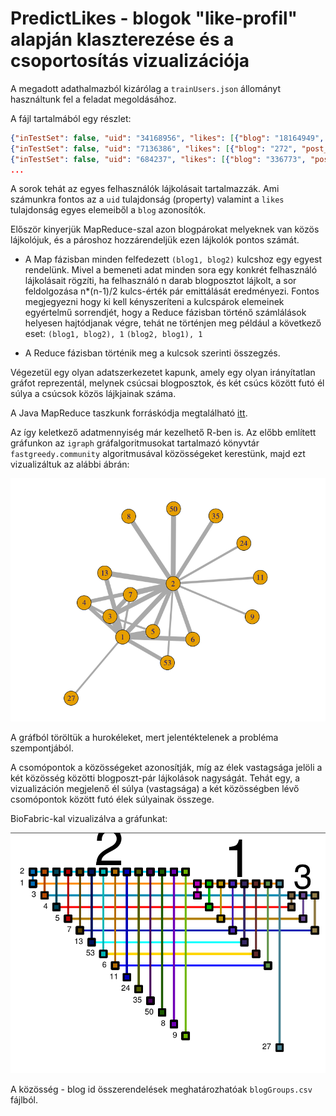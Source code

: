 # PredictLikes - blogok "like-profil" alapján klaszterezése és a csoportosítás vizualizációja

A megadott adathalmazból kizárólag a `trainUsers.json` állományt használtunk fel a feladat megoldásához. 

A fájl tartalmából egy részlet:

```json
{"inTestSet": false, "uid": "34168956", "likes": [{"blog": "18164949", "post_id": "1740778", "like_dt": "2012-04-05 14:10:56"}]}
{"inTestSet": false, "uid": "7136386", "likes": [{"blog": "272", "post_id": "1340514", "like_dt": "2012-04-25 12:48:52"}]}
{"inTestSet": false, "uid": "684237", "likes": [{"blog": "336773", "post_id": "1943657", "like_dt": "2012-04-16 19:38:00"}]}
...
```
A sorok tehát az egyes felhasználók lájkolásait tartalmazzák.
Ami számunkra fontos az a `uid` tulajdonság (property) valamint a `likes` tulajdonság egyes elemeiből a `blog` azonosítók.

Először kinyerjük
MapReduce-szal azon blogpárokat melyeknek van közös lájkolójuk, és a pároshoz hozzárendeljük ezen lájkolók pontos számát.

- A Map fázisban minden felfedezett `(blog1, blog2)` kulcshoz egy egyest rendelünk. Mivel a bemeneti adat minden sora egy konkrét
felhasználó lájkolásait rögzíti, ha felhasználó n darab blogposztot lájkolt, a sor feldolgozása n*(n-1)/2 kulcs-érték pár emittálását
eredményezi. Fontos megjegyezni hogy ki kell kényszeríteni a kulcspárok elemeinek egyértelmű sorrendjét, hogy a Reduce fázisban történő
számlálások helyesen hajtódjanak végre, tehát ne történjen meg például a következő eset:
`(blog1, blog2), 1`
`(blog2, blog1), 1`

- A Reduce fázisban történik meg a kulcsok szerinti összegzés.

Végezetül egy olyan adatszerkezetet kapunk, amely egy olyan irányítatlan gráfot reprezentál, melynek csúcsai blogposztok, és két csúcs
között futó él súlya a csúcsok közös lájkjainak száma.

A Java MapReduce taszkunk forráskódja megtalálható [itt](https://github.com/shaman203/DumboAsAService/blob/master/BlogClusterMR/src/main/java/com/blogclustermr/EdgeLister.java).


Az így keletkező adatmennyiség már kezelhető R-ben is. Az előbb említett gráfunkon az `igraph` gráfalgoritmusokat tartalmazó könyvtár `fastgreedy.community` algoritmusával közösségeket kerestünk, majd ezt vizualizáltuk az alábbi ábrán:

![clusters](clusters.png)

A gráfból töröltük a hurokéleket, mert jelentéktelenek a probléma szempontjából.

A csomópontok a közösségeket azonosítják, míg az élek vastagsága jelöli a két közösség közötti blogposzt-pár lájkolások nagyságát. Tehát egy, a vizualizáción megjelenő él súlya (vastagsága) a két közösségben lévő csomópontok között futó élek súlyainak összege.

BioFabric-kal vizualizálva a gráfunkat:

![biofabric](biofabric.png)

A közösség - blog id összerendelések meghatározhatóak `blogGroups.csv` fájlból.
